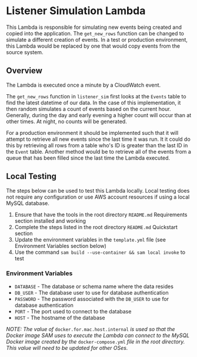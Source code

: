 # Listener Simulation Lambda

This Lambda is responsible for simulating new events being created and copied into the application.
The `get_new_rows` function can be changed to simulate a different creation of events.
In a test or production environment, this Lambda would be replaced by one that would copy events from the source system. 

## Overview
The Lambda is executed once a minute by a CloudWatch event.

The `get_new_rows` function in `listener_sim` first looks at the `Events` table to find the latest datetime of our data.
In the case of this implementation, it then random simulates a count of events based on the current hour.  
Generally, during the day and early evening a higher count will occur than at other times.
At night, no counts will be generated. 

For a production environment it should be implemented such that it will attempt to retrieve all new events since the last time it was run.
It it could do this by retrieving all rows from a table who's ID is greater than the last ID in the `Event` table.
Another method would be to retrieve all of the events from a queue that has been filled since the last time the Lambda executed.

## Local Testing
The steps below can be used to test this Lambda locally.  Local testing does not require any configuration or use AWS account resources if using a local MySQL database.

 1. Ensure that have the tools in the root directory `README.md` Requirements section installed and working 
 1. Complete the steps listed in the  root directory `README.md` Quickstart section
 1. Update the environment variables in the `template.yml` file (see Environment Variables section below) 
 1. Use the command `sam build --use-container && sam local invoke` to test


### Environment Variables

* `DATABASE` - The database or schema name where the data resides
* `DB_USER`  - The database user to use for database authentication
* `PASSWORD` - The password associated with the `DB_USER` to use for database authentication
* `PORT`     - The port used to connect to the database
* `HOST`    - The hostname of the database

_NOTE: The value of_ `docker.for.mac.host.internal` _is used so that the Docker image SAM uses to execute the Lambda can connect to the MySQL Docker image created by the_ `docker-compose.yml` _file in the root directory.
This value will need to be updated for other OSes._

 
